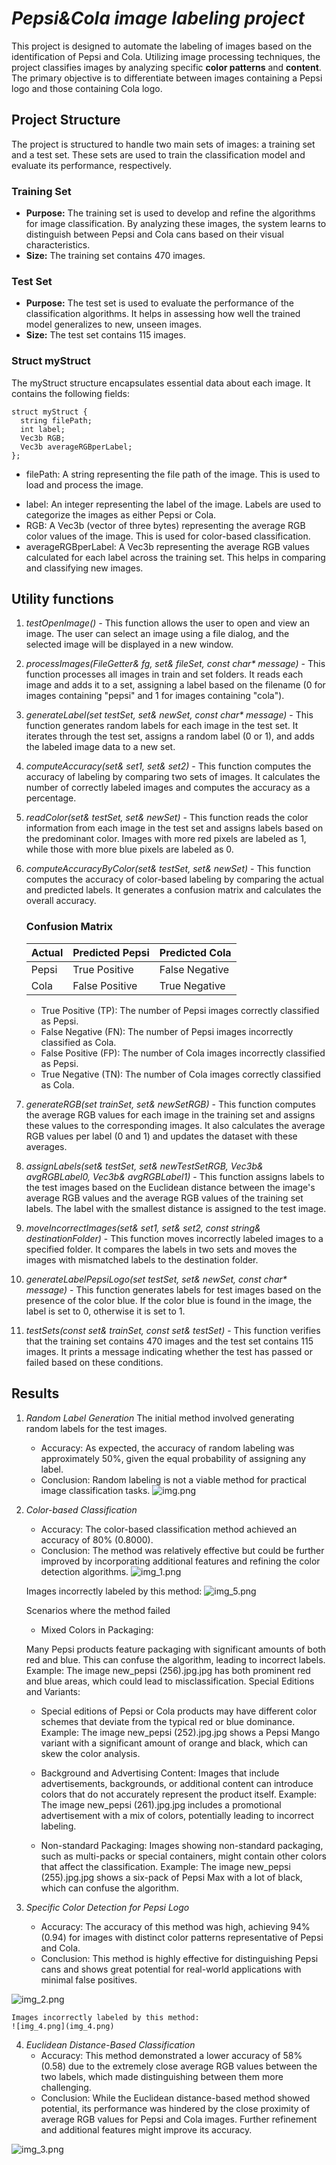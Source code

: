 # **_Pepsi&Cola image labeling project_**

This project is designed to automate the labeling of images based on the identification of Pepsi and Cola. Utilizing image processing techniques, the project classifies images by analyzing specific **color patterns** and **content**. The primary objective is to differentiate between images containing a Pepsi logo and those containing Cola logo.
## **Project Structure**

The project is structured to handle two main sets of images: a training set and a test set. These sets are used to train the classification model and evaluate its performance, respectively.

### Training Set
- **Purpose:** The training set is used to develop and refine the algorithms for image classification. By analyzing these images, the system learns to distinguish between Pepsi and Cola cans based on their visual characteristics.
- **Size:** The training set contains 470 images.

### Test Set

- **Purpose:** The test set is used to evaluate the performance of the classification algorithms. It helps in assessing how well the trained model generalizes to new, unseen images.
- **Size:** The test set contains 115 images.

### Struct myStruct

The myStruct structure encapsulates essential data about each image. It contains the following fields:

    struct myStruct {
      string filePath;
      int label;
      Vec3b RGB;
      Vec3b averageRGBperLabel;
    };

+ filePath: A string representing the file path of the image. This is used to load and process the image.
* label: An integer representing the label of the image. Labels are used to categorize the images as either Pepsi or Cola.
* RGB: A Vec3b (vector of three bytes) representing the average RGB color values of the image. This is used for color-based classification.
* averageRGBperLabel: A Vec3b representing the average RGB values calculated for each label across the training set. This helps in comparing and classifying new images.

## Utility functions

1. _testOpenImage() -_ 
   This function allows the user to open and view an image. The user can select an image using a file dialog, and the selected image will be displayed in a new window.

2. _processImages(FileGetter& fg, set<myStruct>& fileSet, const char* message)_ - 
   This function processes all images in train and set folders. It reads each image and adds it to a set, assigning a label based on the filename (0 for images containing "pepsi" and 1 for images containing "cola").

3. _generateLabel(set<myStruct> testSet, set<myStruct>& newSet, const char* message)_ - 
   This function generates random labels for each image in the test set. It iterates through the test set, assigns a random label (0 or 1), and adds the labeled image data to a new set.

4. _computeAccuracy(set<myStruct>& set1, set<myStruct>& set2)_ - 
   This function computes the accuracy of labeling by comparing two sets of images. It calculates the number of correctly labeled images and computes the accuracy as a percentage.

5. _readColor(set<myStruct>& testSet, set<myStruct>& newSet)_ -
   This function reads the color information from each image in the test set and assigns labels based on the predominant color. Images with more red pixels are labeled as 1, while those with more blue pixels are labeled as 0.

6. _computeAccuracyByColor(set<myStruct>& testSet, set<myStruct>& newSet)_ -
   This function computes the accuracy of color-based labeling by comparing the actual and predicted labels. It generates a confusion matrix and calculates the overall accuracy.

    ### Confusion Matrix
    
    | Actual | Predicted Pepsi    | Predicted Cola    |
    |--------|--------------------|-------------------|
    | Pepsi  | True Positive      | False Negative    |
    | Cola   | False Positive     | True Negative     |

   * True Positive (TP): The number of Pepsi images correctly classified as Pepsi.
   * False Negative (FN): The number of Pepsi images incorrectly classified as Cola.
   * False Positive (FP): The number of Cola images incorrectly classified as Pepsi.
   * True Negative (TN): The number of Cola images correctly classified as Cola.

7. _generateRGB(set<myStruct> trainSet, set<myStruct>& newSetRGB)_ - 
   This function computes the average RGB values for each image in the training set and assigns these values to the corresponding images. It also calculates the average RGB values per label (0 and 1) and updates the dataset with these averages.

8. _assignLabels(set<myStruct>& testSet, set<myStruct>& newTestSetRGB, Vec3b& avgRGBLabel0, Vec3b& avgRGBLabel1)_ -
   This function assigns labels to the test images based on the Euclidean distance between the image's average RGB values and the average RGB values of the training set labels. The label with the smallest distance is assigned to the test image.

9. _moveIncorrectImages(set<myStruct>& set1, set<myStruct>& set2, const string& destinationFolder)_ - 
    This function moves incorrectly labeled images to a specified folder. It compares the labels in two sets and moves the images with mismatched labels to the destination folder.

10. _generateLabelPepsiLogo(set<myStruct> testSet, set<myStruct>& newSet, const char* message)_ - 
    This function generates labels for test images based on the presence of the color blue. If the color blue is found in the image, the label is set to 0, otherwise it is set to 1.

11. _testSets(const set<myStruct>& trainSet, const set<myStruct>& testSet)_ - 
    This function verifies that the training set contains 470 images and the test set contains 115 images. It prints a message indicating whether the test has passed or failed based on these conditions.

## Results 

1. _Random Label Generation_
   The initial method involved generating random labels for the test images. 

   + Accuracy: As expected, the accuracy of random labeling was approximately 50%, given the equal probability of assigning any label.
   + Conclusion: Random labeling is not a viable method for practical image classification tasks.
     ![img.png](img.png)

2. _Color-based Classification_
   + Accuracy: The color-based classification method achieved an accuracy of 80% (0.8000). 
   + Conclusion: The method was relatively effective but could be further improved by incorporating additional features and refining the color detection algorithms.
    ![img_1.png](img_1.png)
   
   Images incorrectly labeled by this method:
   ![img_5.png](img_5.png)

   Scenarios where the method failed
   - Mixed Colors in Packaging:

    Many Pepsi products feature packaging with significant amounts of both red and blue. This can confuse the algorithm, leading to incorrect labels.
    Example: The image new_pepsi (256).jpg.jpg has both prominent red and blue areas, which could lead to misclassification.
    Special Editions and Variants:

   - Special editions of Pepsi or Cola products may have different color schemes that deviate from the typical red or blue dominance.
    Example: The image new_pepsi (252).jpg.jpg shows a Pepsi Mango variant with a significant amount of orange and black, which can skew the color analysis.

   - Background and Advertising Content:
    Images that include advertisements, backgrounds, or additional content can introduce colors that do not accurately represent the product itself.
    Example: The image new_pepsi (261).jpg.jpg includes a promotional advertisement with a mix of colors, potentially leading to incorrect labeling.

   - Non-standard Packaging:
    Images showing non-standard packaging, such as multi-packs or special containers, might contain other colors that affect the classification.
    Example: The image new_pepsi (255).jpg.jpg shows a six-pack of Pepsi Max with a lot of black, which can confuse the algorithm.
       
3. _Specific Color Detection for Pepsi Logo_
   + Accuracy: The accuracy of this method was high, achieving 94% (0.94) for images with distinct color patterns representative of Pepsi and Cola.
   + Conclusion: This method is highly effective for distinguishing Pepsi cans and shows great potential for real-world applications with minimal false positives.

![img_2.png](img_2.png)

    Images incorrectly labeled by this method:
    ![img_4.png](img_4.png)

4. _Euclidean Distance-Based Classification_
   + Accuracy: This method demonstrated a lower accuracy of 58% (0.58) due to the extremely close average RGB values between the two labels, which made distinguishing between them more challenging.
   + Conclusion: While the Euclidean distance-based method showed potential, its performance was hindered by the close proximity of average RGB values for Pepsi and Cola images. Further refinement and additional features might improve its accuracy.

![img_3.png](img_3.png)
